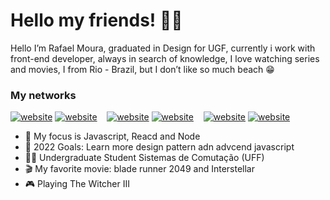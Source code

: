 # Hello my friends! 👨‍💻

Hello I’m Rafael Moura, graduated in Design for UGF, currently i work with front-end developer, always in search of knowledge, I love watching series and movies, I from Rio - Brazil, but I don’t like so much beach 😁 


### My networks

[![website](./img/twitter-light.svg)](https://twitter.com/rafaelMouraDev)
[![website](./img/twitter-dark.svg)](https://twitter.com/rafaelMouraDev)
&nbsp;&nbsp;
[![website](./img/linkedin-light.svg)](https://www.linkedin.com/in/rafaelmouradev/)
[![website](./img/linkedin-dark.svg)](https://www.linkedin.com/in/rafaelmouradev/)
&nbsp;&nbsp;
[![website](./img/instagram-light.svg)](https://www.instagram.com/rafaelmoura.js/)
[![website](./img/instagram-dark.svg)](https://www.instagram.com/rafaelmoura.js/)

- 📗 My focus is Javascript, Reacd and Node
- 🌱 2022 Goals: Learn more design pattern adn advcend javascript
- 👨‍🎓 Undergraduate Student Sistemas de Comutação (UFF)
- 🎬 My favorite movie: blade runner 2049 and Interstellar
- 🎮 Playing The Witcher III





